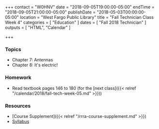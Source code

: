 +++
contact = "W0HNV"
date = "2018-09-05T19:00:00-05:00"
endTime = "2018-09-05T21:00:00-05:00"
publishDate = "2018-05-03T00:00:00-05:00"
location = "West Fargo Public Library"
title = "Fall Technician Class Week 4"
categories = [ "Education" ]
dates = [ "Fall 2018 Technician" ]
outputs = [ "HTML", "Calendar" ]

+++
### Topics

* Chapter 7: Antennas
* Chapter 8: It's electric!

### Homework

* Read textbook pages 146 to 180 (for the [next class]({{< relref "/calendar/2018/fall-tech-week-05.md" >}}))

### Resources

* [Course Supplement]({{< relref "/rrra-course-supplement.md" >}})
* [Syllabus](/s/2xabO1oD5mbpVRh)
